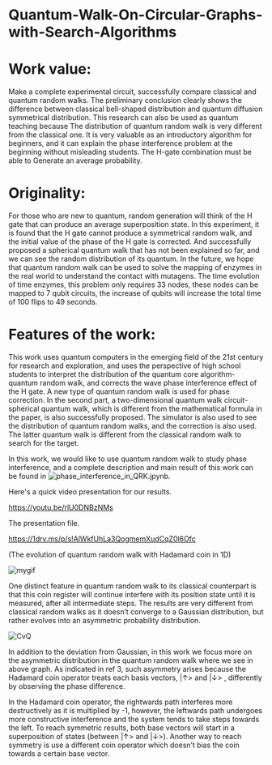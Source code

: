 # Quantum-Walk-On-Circular-Graphs-with-Search-Algorithms
# Work value: 
Make a complete experimental circuit, successfully compare classical and quantum random walks. 
The preliminary conclusion clearly shows the difference between classical bell-shaped distribution and quantum diffusion symmetrical distribution. 
This research can also be used as quantum teaching because The distribution of quantum random walk is very different from the classical one. 
It is very valuable as an introductory algorithm for beginners, and it can explain the phase interference problem at the beginning without misleading students. 
The H-gate combination must be able to Generate an average probability.

# Originality: 
For those who are new to quantum, random generation will think of the H gate that can produce an average superposition state.
In this experiment, it is found that the H gate cannot produce a symmetrical random walk, and the initial value of the phase of the H gate is corrected.
And successfully proposed a spherical quantum walk that has not been explained so far, and we can see the random distribution of its quantum. In the future, we hope that quantum random walk can be used to solve the mapping of enzymes in the real world to understand the contact with mutagens.
The time evolution of time enzymes, this problem only requires 33 nodes, these nodes can be mapped to 7 qubit circuits, the increase of qubits will increase the total time of 100 flips to 49 seconds.


# Features of the work: 
This work uses quantum computers in the emerging field of the 21st century for research and exploration, and uses the perspective of high school students to interpret the distribution of the quantum core algorithm-quantum random walk, and corrects the wave phase interference effect of the H gate. A new type of quantum random walk is used for phase correction. In the second part, a two-dimensional quantum walk circuit-spherical quantum walk, which is different from the mathematical formula in the paper, is also successfully proposed. The simulator is also used to see the distribution of quantum random walks, and the correction is also used. The latter quantum walk is different from the classical random walk to search for the target.

In this work, we would like to use quantum random walk to study phase interference, and a complete description and main result of this work can be found in ![phase_interference_in_QRK.jpynb](https://github.com/wslu42/QCHack_walkwPhase/blob/main/phase_interference_in_QRK.ipynb).

Here's a quick video presentation for our results.

https://youtu.be/rlU0DNBzNMs

The presentation file.

https://1drv.ms/p/s!AlWkfUhLa3QogmemXudCqZ0l6Ofc

(The evolution of quantum random walk with Hadamard coin in 1D)

![mygif](https://user-images.githubusercontent.com/29524895/114307270-df84b200-9aac-11eb-9a89-21b3595e8328.gif)


One distinct feature in quantum random walk to its classical counterpart is that this coin register will continue interfere with its position state until it is measured, after all intermediate steps. The results are very different from classical random walks as it doesn’t converge to a Gaussian distribution, but rather evolves into an asymmetric probability distribution.

![CvQ](https://user-images.githubusercontent.com/29524895/114307395-6cc80680-9aad-11eb-8b76-9422735df91b.png)

In addition to the deviation from Gaussian, in this work we focus more on the asymmetric distribution in the quantum random walk where we see in above graph. As indicated in ref 3, such asymmetry arises because the Hadamard coin operator treats each basis vectors, |↑> and |↓> , differently by observing the phase difference.

In the Hadamard coin operator, the rightwards path interferes more destructively as it is multiplied by -1, however, the leftwards path undergoes more constructive interference and the system tends to take steps towards the left. To reach symmetric results, both base vectors will start in a superposition of states (between |↑> and |↓>). Another way to reach symmetry is use a different coin operator which doesn’t bias the coin towards a certain base vector.

